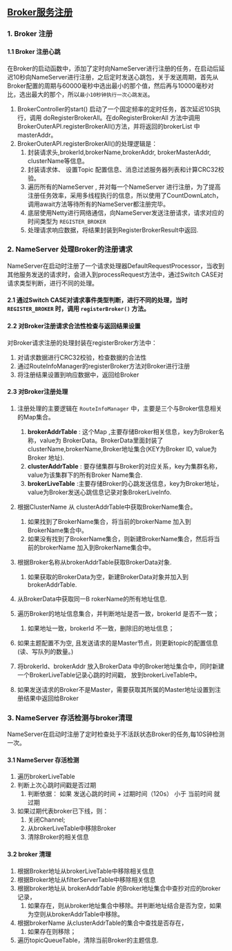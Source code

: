 ## [Broker服务注册](https://www.cnblogs.com/shanml/p/16359050.html)
### 1. Broker 注册
#### 1.1 Broker 注册心跳
在Broker的启动函数中，添加了定时向NameServer进行注册的任务，在启动后延迟10秒向NameServer进行注册，之后定时发送心跳包，关于发送周期，首先从Broker配置的周期与60000毫秒中选出最小的那个值，然后再与10000毫秒对比，选出最大的那个，所以`最小10秒钟执行一次心跳发送`。
1. BrokerController的start() 启动了一个固定频率的定时任务，首次延迟10S执行，调用 doRegisterBrokerAll。在doRegisterBrokerAll 方法中调用BrokerOuterAPI.registerBrokerAll()方法，并将返回的brokerList 中masterAddr。
2. BrokerOuterAPI.registerBrokerAll()的处理逻辑是：
   1. 封装请求头,brokerId,brokerName,brokerAddr, brokerMasterAddr, clusterName等信息。
   2. 封装请求体、 设置Topic 配置信息、消息过滤服务器列表和计算CRC32校验。
   3. 遍历所有的NameServer , 并对每一个NameServer 进行注册，为了提高注册任务效率，采用多线程执行的信息，所以使用了CountDownLatch，调用await方法等待所有的NameServer都注册完毕。
   4. 底层使用Netty进行网络通信，向NameServer发送注册请求，请求对应的时间类型为 `REGISTER_BROKER`
   5. 处理请求响应数据，将结果封装到RegisterBrokerResult中返回.

### 2. NameServer 处理Broker的注册请求
NameServer在启动时注册了一个请求处理器DefaultRequestProcessor，当收到其他服务发送的请求时，会进入到processRequest方法中，通过Switch CASE对请求类型判断，进行不同的处理。
#### 2.1 通过Switch CASE对请求事件类型判断，进行不同的处理，当时 `REGISTER_BROKER` 时，调用 `registerBroker()` 方法。

#### 2.2 对Broker注册请求合法性检查与返回结果设置
对Broker请求注册的处理封装在registerBroker方法中：
1. 对请求数据进行CRC32校验，检查数据的合法性 
2. 通过RouteInfoManager的registerBroker方法对Broker进行注册 
3. 将注册结果设置到响应数据中，返回给Broker

#### 2.3 对Broker注册处理
1. 注册处理的主要逻辑在 `RouteInfoManager` 中，主要是三个与Broker信息相关的Map集合。
   1. **brokerAddrTable** : 这个Map ,主要存储Broker相关信息，key为Broker名称，value为 BrokerData。BrokerData里面封装了clusterName,brokerName,Broker地址集合(KEY为Broker ID, value为Broker 地址).
   2. **clusterAddrTable** : 要存储集群与Broker的对应关系，key为集群名称，value为该集群下的所有Broker Name集合.
   3. **brokerLiveTable** :主要存储Broker的心跳发送信息，key为Broker地址，value为Broker发送心跳信息记录对象BrokerLiveInfo.

2. 根据ClusterName 从 clusterAddrTable中获取BrokerName集合。
   1. 如果找到了BrokerName集合，将当前的brokerName 加入到BrokerName集合中。
   2. 如果没有找到了BrokerName集合，则新建BrokerName集合，然后将当前的brokerName 加入到BrokerName集合中。

3. 根据Broker名称从brokerAddrTable获取BrokerData对象.
   1. 如果获取的BrokerData为空，新建BrokerData对象并加入到brokerAddrTable.
4. 从BrokerData中获取同一B rokerName的所有地址信息.
5. 遍历Broker的地址信息集合，并判断地址是否一致，brokerId 是否不一致；
   1. 如果地址一致，brokerId 不一致，删除旧的地址信息；
   
6. 如果主题配置不为空, 且发送请求的是Master节点，则更新topic的配置信息(读、写队列的数量。)
7. 将brokerId、brokerAddr 放入BrokerData 中的Broker地址集合中，同时新建一个BrokerLiveTable记录心跳的时间戳， 放到brokerLiveTable中。
8. 如果发送请求的Broker不是Master，需要获取其所属的Master地址设置到注册结果中返回给Broker
### 3. NameServer 存活检测与broker清理
NameServer在启动时注册了定时检查处于不活跃状态Broker的任务,每10S钟检测一次。
#### 3.1 NameServer 存活检测
1. 遍历brokerLiveTable
2. 判断上次心跳时间戳是否过期
   1. 判断依据： 如果 发送心跳的时间 + 过期时间（120s） 小于 当前时间  就过期
2. 如果过期代表broker已下线，则：
   1. 关闭Channel;
   2. 从brokerLiveTable中移除Broker
   3. 清除Broker的相关信息
#### 3.2 broker 清理
1. 根据Broker地址从brokerLiveTable中移除相关信息
2. 根据Broker地址从filterServerTable中移除相关信息
3. 根据broker地址从 brokerAddrTable 的Broker地址集合中查抄对应的broker记录，
    1. 如果存在，则从broker地址集合中移除。并判断地址结合是否为空，如果为空则从brokerAddrTable中移除。
4. 根据brokerName 从clusterAddrTable的集合中查找是否存在，
   1. 如果存在则移除；
5. 遍历topicQueueTable，清除当前Broker的主题信息.




